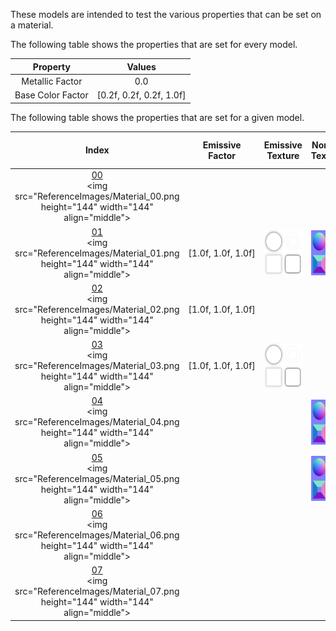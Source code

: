 These models are intended to test the various properties that can be set on a material.  

The following table shows the properties that are set for every model.  


Property | **Values**
:---: | :---:
Metallic Factor | 0.0
Base Color Factor | [0.2f,&nbsp;0.2f,&nbsp;0.2f,&nbsp;1.0f]

 
The following table shows the properties that are set for a given model.  


Index | Emissive Factor | Emissive Texture | Normal Texture | Normal Texture Scale | Occlusion Texture | Occlusion Texture Strength
:---: | :---: | :---: | :---: | :---: | :---: | :---:
[00](Material_00.gltf)<br><img src="ReferenceImages/Material_00.png height="144" width="144" align="middle"> |   |   |   |   |   |  
[01](Material_01.gltf)<br><img src="ReferenceImages/Material_01.png height="144" width="144" align="middle"> | [1.0f,&nbsp;1.0f,&nbsp;1.0f] | <img src="Textures/Emissive_Plane.png" height="72" width="72" align="middle"> | <img src="Textures/Normal_Plane.png" height="72" width="72" align="middle"> | 10.0 | <img src="Textures/Occlusion_Plane.png" height="72" width="72" align="middle"> | 0.5
[02](Material_02.gltf)<br><img src="ReferenceImages/Material_02.png height="144" width="144" align="middle"> | [1.0f,&nbsp;1.0f,&nbsp;1.0f] |   |   |   |   |  
[03](Material_03.gltf)<br><img src="ReferenceImages/Material_03.png height="144" width="144" align="middle"> | [1.0f,&nbsp;1.0f,&nbsp;1.0f] | <img src="Textures/Emissive_Plane.png" height="72" width="72" align="middle"> |   |   |   |  
[04](Material_04.gltf)<br><img src="ReferenceImages/Material_04.png height="144" width="144" align="middle"> |   |   | <img src="Textures/Normal_Plane.png" height="72" width="72" align="middle"> |   |   |  
[05](Material_05.gltf)<br><img src="ReferenceImages/Material_05.png height="144" width="144" align="middle"> |   |   | <img src="Textures/Normal_Plane.png" height="72" width="72" align="middle"> | 10.0 |   |  
[06](Material_06.gltf)<br><img src="ReferenceImages/Material_06.png height="144" width="144" align="middle"> |   |   |   |   | <img src="Textures/Occlusion_Plane.png" height="72" width="72" align="middle"> |  
[07](Material_07.gltf)<br><img src="ReferenceImages/Material_07.png height="144" width="144" align="middle"> |   |   |   |   | <img src="Textures/Occlusion_Plane.png" height="72" width="72" align="middle"> | 0.5
 
